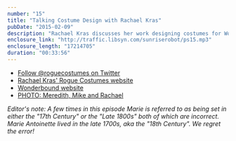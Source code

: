 ```yaml
---
number: "15"
title: "Talking Costume Design with Rachael Kras"
pubDate: "2015-02-09"
description: "Rachael Kras discusses her work designing costumes for Wonderbound's newest production, Marie. Also joining the show, special guest co-host Meredith Strathmeyer."
enclosure_link: "http://traffic.libsyn.com/sunriserobot/ps15.mp3"
enclosure_length: "17214705"
duration: "00:33:56"
---
```

- [Follow @roguecostumes on Twitter](http://twitter.com/roguecostumes)
- [Rachael Kras' Rogue Costumes website](http://roguecostumes.com)
- [Wonderbound website](http://wonderbound.com)
- [PHOTO: Meredith, Mike and Rachael](/images/pseudoshow/15/meredithmikerachael.jpg)

_Editor's note: A few times in this episode Marie is referred to as being set in either the "17th Century" or the "Late 1800s" both of which are incorrect. Marie Antoinette lived in the late 1700s, aka the "18th Century". We regret the error!_